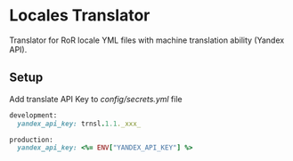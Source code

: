 Locales Translator
===================

Translator for RoR locale YML files with machine translation ability (Yandex API).


Setup
-------

Add translate API Key to *config/secrets.yml* file 

```ruby
development:
  yandex_api_key: trnsl.1.1._xxx_

production:
  yandex_api_key: <%= ENV["YANDEX_API_KEY"] %>
```